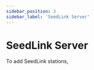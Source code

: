 ```yaml
---
sidebar_position: 3
sidebar_label: 'SeedLink Server'
---
```


# SeedLink Server
To add SeedLink stations, 